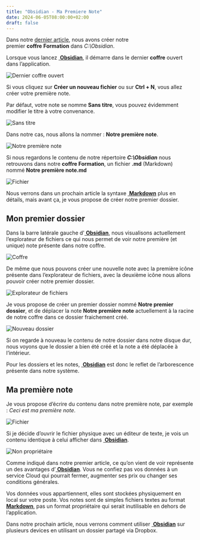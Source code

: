 ```yaml
---
title: "Obsidian - Ma Premiere Note"
date: 2024-06-05T08:00:00+02:00
draft: false
---
```

Dans notre [dernier article](/posts/obsidian-comment-ca-marche), nous avons créer notre premier **coffre** **Formation** dans _C:\Obsidian_.

Lorsque vous lancez <a target="_blank" href="https://obsidian.md/"> **Obsidian**</a>, il démarre dans le dernier **coffre** ouvert dans l’application.

![Dernier coffre ouvert](/images/Pasted_image_20230722203300.jpg#center)

Si vous cliquez sur **Créer un nouveau fichier** ou sur **Ctrl + N**, vous allez créer votre première note.

Par défaut, votre note se nomme **Sans titre**, vous pouvez évidemment modifier le titre à votre convenance.

![Sans titre](/images/Pasted_image_20230722203328.jpg#center)

Dans notre cas, nous allons la nommer : **Notre première note**.

![Notre première note](/images/Pasted_image_20230722203340.jpg#center)

Si nous regardons le contenu de notre répertoire _**C:\Obsidian**_ nous retrouvons dans notre **coffre Formation**, un fichier **.md** (Markdown) nommé **Notre première note.md**

![Fichier](/images/Pasted_image_20230722203350.jpg#center)

Nous verrons dans un prochain article la syntaxe <a target="_blank" href="https://fr.wikipedia.org/wiki/Markdown"> **Markdown**</a> plus en détails, mais avant ça, je vous propose de créer notre premier dossier.

## Mon premier dossier

Dans la barre latérale gauche d'<a target="_blank" href="https://obsidian.md/"> **Obsidian**</a>, nous visualisons actuellement l’explorateur de fichiers ce qui nous permet de voir notre première (et unique) note présente dans notre coffre.

![Coffre](/images/Pasted_image_20230722203413.jpg#center)

De même que nous pouvons créer une nouvelle note avec la première icône présente dans l’explorateur de fichiers, avec la deuxième icône nous allons pouvoir créer notre premier dossier.

![Explorateur de fichiers](/images/Pasted_image_20230722203424.jpg#center)

Je vous propose de créer un premier dossier nommé **Notre premier dossier**, et de déplacer la note **Notre première note** actuellement à la racine de notre coffre dans ce dossier fraichement créé.

![Nouveau dossier](/images/Pasted_image_20230722203445.jpg#center)

Si on regarde à nouveau le contenu de notre dossier dans notre disque dur, nous voyons que le dossier a bien été créé et la note a été déplacée à l’intérieur.

Pour les dossiers et les notes, <a target="_blank" href="https://obsidian.md/"> **Obsidian**</a> est donc le reflet de l’arborescence présente dans notre système.

## Ma première note

Je vous propose d’écrire du contenu dans notre première note, par exemple : _Ceci est ma première note_.

![Fichier](/images/Pasted_image_20230722203510.jpg#center)

Si je décide d’ouvrir le fichier physique avec un éditeur de texte, je vois un contenu identique à celui afficher dans <a target="_blank" href="https://obsidian.md/"> **Obsidian**</a>.

![Non propriétaire](/images/Pasted_image_20230722203523.jpg#center)

Comme indiqué dans notre premier article, ce qu’on vient de voir représente un des avantages d’<a target="_blank" href="https://obsidian.md/"> **Obsidian**</a>. Vous ne confiez pas vos données à un service Cloud qui pourrait fermer, augmenter ses prix ou changer ses conditions générales.

Vos données vous appartiennent, elles sont stockées physiquement en local sur votre poste. Vos notes sont de simples fichiers textes au format <a target="_blank" href="https://fr.wikipedia.org/wiki/Markdown"> **Markdown**</a>, pas un format propriétaire qui serait inutilisable en dehors de l’application.

Dans notre prochain article, nous verrons comment utiliser <a target="_blank" href="https://obsidian.md/"> **Obsidian**</a> sur plusieurs devices en utilisant un dossier partagé via Dropbox.


